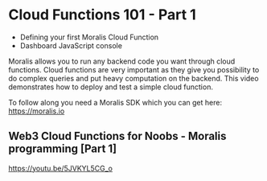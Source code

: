 # Cloud Functions 101 - Part 1

* Defining your first Moralis Cloud Function
* Dashboard JavaScript console

Moralis allows you to run any backend code you want through cloud functions. Cloud functions are very important as they give you possibility to do complex queries and put heavy computation on the backend. This video demonstrates how to deploy and test a simple cloud function.

To follow along you need a Moralis SDK which you can get here: https://moralis.io

## Web3 Cloud Functions for Noobs - Moralis programming [Part 1]
https://youtu.be/5JVKYL5CG_o

